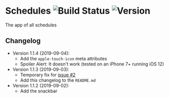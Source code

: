 # Schedules ![Build Status](https://img.shields.io/travis/com/hkamran80/schedules?style=for-the-badge) ![Version](https://img.shields.io/badge/version-1.1.4-green?style=for-the-badge)
The app of all schedules

## Changelog
* Version 1.1.4 (2019-09-04):
  * Add the `apple-touch-icon` meta attributes
   * Spoiler Alert: It doesn't work (tested on an iPhone 7+ running iOS 12)
* Version 1.1.3 (2019-09-03):
  * Temporary fix for [issue #2](https://github.com/hkamran80/schedules/issues/2)
  * Add this changelog to the `README.md`
* Version 1.1.2 (2019-09-02):
  * Add the snackbar
